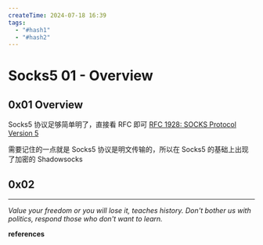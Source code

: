 ```yaml
---
createTime: 2024-07-18 16:39
tags:
  - "#hash1"
  - "#hash2"
---
```


# Socks5 01 - Overview

## 0x01 Overview

Socks5 协议足够简单明了，直接看 RFC 即可
[RFC 1928:  SOCKS Protocol Version 5](https://www.rfc-editor.org/rfc/rfc1928)

需要记住的一点就是 Socks5 协议是明文传输的，所以在 Socks5 的基础上出现了加密的 Shadowsocks

## 0x02 

---
*Value your freedom or you will lose it, teaches history. Don't bother us with politics, respond those who don't want to learn.*

**references**


